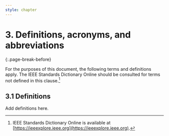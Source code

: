 ```yaml
---
style: chapter
---
```


# 3. Definitions, acronyms, and abbreviations
{:.page-break-before}

For the purposes of this document, the following terms and definitions apply. The IEEE Standards Dictionary Online should be consulted for terms not defined in this clause.[^fn3]

## 3.1 Definitions

Add definitions here.

[^fn3]: IEEE Standards Dictionary Online is available at [https://ieeexplore.ieee.org](https://ieeexplore.ieee.org).
